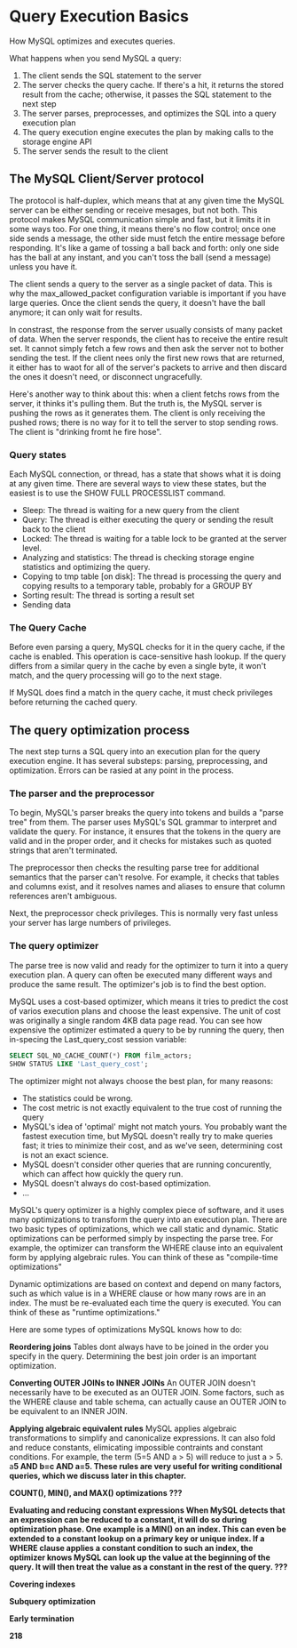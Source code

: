# Query Execution Basics

How MySQL optimizes and executes queries.

What happens when you send MySQL a query:

1. The client sends the SQL statement to the server
2. The server checks the query cache. If there's a hit, it returns the stored result from the cache; otherwise, it passes the SQL statement to the next step
3. The server parses, preprocesses, and optimizes the SQL into a query execution plan
4. The query execution engine executes the plan by making calls to the storage engine API
5. The server sends the result to the client

## The MySQL Client/Server protocol

The protocol is half-duplex, which means that at any given time the MySQL server can be either sending or receive mesages, but not both. This protocol makes MySQL communication simple and fast, but it limits it in some ways too. For one thing, it means there's no flow control; once one side sends a message, the other side must fetch the entire message before responding. It's like a game of tossing a ball back and forth: only one side has the ball at any instant, and you can't toss the ball (send a message) unless you have it.

The client sends a query to the server as a single packet of data. This is why the max_allowed_packet configuration variable is important if you have large queries. Once the client sends the query, it doesn't have the ball anymore; it can only wait for results.

In constrast, the response from the server usually consists of many packet of data. When the server responds, the client has to receive the entire result set. It cannot simply fetch a few rows and then ask the server not to bother sending the test. If the client nees only the first new rows that are returned, it either has to waot for all of the server's packets to arrive and then discard the ones it doesn't need, or disconnect ungracefully.

Here's another way to think about this: when a client fetchs rows from the server, it thinks it's pulling them. But the truth is, the MySQL server is pushing the rows as it generates them. The client is only receiving the pushed rows; there is no way for it to tell the server to stop sending rows. The client is "drinking fromt he fire hose".

### Query states

Each MySQL connection, or thread, has a state that shows what it is doing at any given time. There are several ways to view these states, but the easiest is to use the SHOW FULL PROCESSLIST command.

- Sleep: The thread is waiting for a new query from the client
- Query: The thread is either executing the query or sending the result back to the client
- Locked: The thread is waiting for a table lock to be granted at the server level.
- Analyzing and statistics: The thread is checking storage engine statistics and optimizing the query.
- Copying to tmp table [on disk]: The thread is processing the query and copying results to a temporary table, probably for a GROUP BY
- Sorting result: The thread is sorting a result set
- Sending data

### The Query Cache

Before even parsing a query, MySQL checks for it in the query cache, if the cache is enabled. This operation is cace-sensitive hash lookup. If the query differs from a similar query in the cache by even a single byte, it won't match, and the query processing will go to the next stage.

If MySQL does find a match in the query cache, it must check privileges before returning the cached query.

## The query optimization process

The next step turns a SQL query into an execution plan for the query execution engine. It has several substeps: parsing, preprocessing, and optimization. Errors can be rasied at any point in the process.

### The parser and the preprocessor

To begin, MySQL's parser breaks the query into tokens and builds a "parse tree" from them. The parser uses MySQL's SQL grammar to interpret and validate the query. For instance, it ensures that the tokens in the query are valid and in the proper order, and it checks for mistakes such as quoted strings that aren't terminated.

The preprocessor then checks the resulting parse tree for additional semantics that the parser can't resolve. For example, it checks that tables and columns exist, and it resolves names and aliases to ensure that column references aren't ambiguous.

Next, the preprocessor check privileges. This is normally very fast unless your server has large numbers of privileges.

### The query optimizer

The parse tree is now valid and ready for the optimizer to turn it into a query execution plan. A query can often be executed many different ways and produce the same result. The optimizer's job is to find the best option.

MySQL uses a cost-based optimizer, which means it tries to predict the cost of varios execution plans and choose the least expensive. The unit of cost was originally a single random 4KB data page read. You can see how expensive the optimizer estimated a query to be by running the query, then in-specing the Last_query_cost session variable:

```sql
SELECT SQL_NO_CACHE_COUNT(*) FROM film_actors;
SHOW STATUS LIKE 'Last_query_cost';
```

The optimizer might not always choose the best plan, for many reasons:

- The statistics could be wrong.
- The cost metric is not exactly equivalent to the true cost of running the query
- MySQL's idea of 'optimal' might not match yours. You probably want the fastest execution time, but MySQL doesn't really try to make queries fast; it tries to minimize their cost, and as we've seen, determining cost is not an exact science.
- MySQL doesn't consider other queries that are running concurently, which can affect how quickly the query run.
- MySQL doesn't always do cost-based optimization.
- ...

MySQL's query optimizer is a highly complex piece of software, and it uses many optimizations to transform the query into an execution plan. There are two basic types of optimizations, which we call static and dynamic. Static optimizations can be performed simply by inspecting the parse tree. For example, the optimizer can transform the WHERE clause into an equivalent form by applying algebraic rules. You can think of these as "compile-time optimizations"

Dynamic optimizations are based on context and depend on many factors, such as which value is in a WHERE clause or how many rows are in an index. The must be re-evaluated each time the query is executed. You can think of these as "runtime optimizations."

Here are some types of optimizations MySQL knows how to do:

**Reordering joins**
Tables dont always have to be joined in the order you specify in the query. Determining the best join order is an important optimization.

**Converting OUTER JOINs to INNER JOINs**
An OUTER JOIN doesn't necessarily have to be executed as an OUTER JOIN. Some factors, such as the WHERE clause and table schema, can actually cause an OUTER JOIN to be equivalent to an INNER JOIN.

**Applying algebraic equivalent rules**
MySQL applies algebraic transformations to simplify and canonicalize expressions. It can also fold and reduce constants, elimicating impossible contraints and constant conditions. For example, the term (5=5 AND a > 5) will reduce to just a > 5. a<b AND b=c AND a=5 becomes b>5 AND b=c AND a=5. These rules are very useful for writing conditional queries, which we discuss later in this chapter.

**COUNT(), MIN(), and MAX() optimizations**
???

**Evaluating and reducing constant expressions**
When MySQL detects that an expression can be reduced to a constant, it will do so during optimization phase. One example is a MIN() on an index. This can even be extended to a constant lookup on a primary key or unique index. If a WHERE clause applies a constant condition to such an index, the optimizer knows MySQL can look up the value at the beginning of the query. It will then treat the value as a constant in the rest of the query.
???

**Covering indexes**

**Subquery optimization**

**Early termination**

218
